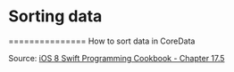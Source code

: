 # Sorting data
===============
How to sort data in CoreData


Source: [iOS 8 Swift Programming Cookbook - Chapter 17.5](http://goo.gl/pvRtI8)
